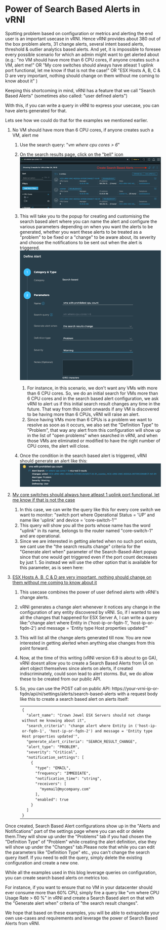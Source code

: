 # Power of Search Based Alerts in vRNI

Spotting problem based on configuration or metrics and alerting the end
user is an important usecase in vRNI. Hence vRNI provides about 380 out
of the box problem alerts, 31 change alerts, several intent based
alerts, threshold & outlier analytics based alerts. And yet, it is
impossible to foresee every possible scenario for which an admin might
want to get alerted about (e.g.: "no VM should have more than 6 CPU
cores, if anyone creates such a VM, alert me!" OR "My core switches
should always have atleast 1 uplink port functional, let me know if that
is not the case!" OR "ESX Hosts A, B, C & D are very important, nothing
should change on them without me coming to know about it" )

Keeping this shortcoming in mind, vRNI has a feature that we call
"Search Based Alerts" (sometimes also called: "user defined alerts")

With this, if you can write a query in vRNI to express your usecase, you
can have alerts generated for that.

Lets see how we could do that for the examples we mentioned earlier.

1. No VM should have more than 6 CPU cores, if anyone creates such a
   VM, alert me
   
   1. Use the search query: "*vm where cpu cores \> 6*"  
   
   2. On the search results page, click on the "bell" icon  
      ![](/docs/assets/images/search_based_alerts/Screenshot%202023-03-24%20at%2019.15.20.png)
       
   
   3. This will take you to the popup for creating and customising the
      search based alert where you can name the alert and configure
      the various parameters depending on when you want the alerts to
      be generated, whether you want these alerts to be treated as a
      "problem" to be fixed or a "change" to be aware about, its
      severity and choose the notifications to be sent out when the
      alert is triggered.  
      ![](/docs/assets/images/search_based_alerts/Screenshot%202023-03-24%20at%2019.16.31.png) 
      
      1. For instance, in this scenario, we don't want any VMs with
         more than 6 CPU cores. So, we do an initial search for VMs
         more than 6 CPU cores and in the search based alert
         configuration, we ask vRNI to alert us if this initial
         search result changes any time in the future. That way from
         this point onwards if any VM is discovered to be having more
         than 6 CPUs, vRNI will raise an alert.
      2. Since having VMs more than 6 CPUs is a problem we want to
         resolve as soon as it occurs, we also set the "Definition
         Type" to "Problem", that way any alert from this
         configuration will show up in the list of "open problems"
         when searched in vRNI, and when those VMs are eliminated or
         modified to have the right number of CPU cores, the alert
         will close.  
   
   4. Once the condition in the search based alert is triggered, vRNI
      should generate an alert like this:  
      ![](/docs/assets/images/search_based_alerts/Screenshot%202023-03-24%20at%2020.01.23.png) 

2. <u>My core switches should always have atleast 1 uplink port
   functional, let me know if that is not the case</u>
   
   1. In this case, we can write the query like this for every core
      switch we want to monitor: "switch port where Operational Status
      = 'UP' and name like 'uplink' and device = 'core-switch-1'"
   2. This query will show you all the ports whose name has the word
      "uplink" in its name, belongs to the router named
      "core-switch-1" and are operational.
   3. Since we are interested in getting alerted when no such port
      exists, we cant use the "the search results change" criteria for
      the "Generate alert when" parameter of the Search-Based-Alert
      popup since that one would get triggered even if the port count
      decreases by just 1. So instead we will use the other option
      that is available for this parameter, as is seen here:

3. <u>ESX Hosts A, B, C & D are very important, nothing should change
   on them without me coming to know about it</u>
   
   1. This usecase combines the power of user defined alerts with
      vRNI's change alerts.
   
   2. vRNI generates a change alert whenever it notices any change in
      the configuration of any entity discovered by vRNI. So, if I
      wanted to see all the changes that happened for ESX Server A, I
      can write a query like:"change alert where Entity in
      ('host-ip-or-fqdn-1', 'host-ip-or-fqdn-2') and message = 'Entity
      type Host properties updated'"
   
   3. This will list all the change alerts generated till now. You are
      now interested in getting alerted when anything else changes
      from this point forward.
   
   4. Now, at the time of this writing (vRNI version 6.9 is about to
      go GA), vRNI doesnt allow you to create a Search Based Alerts
      from UI on alert object themselves since alerts on alerts, if
      created indiscriminately, could soon lead to alert storms. But,
      we do allow these to be created from our public API.
   
   5. So, you can use the POST call on public
      API: https://your-vrni-ip-or-fqdn/api/ni/settings/alerts/search-based-alerts with
      a request body like this to create a search based alert on
      alerts itself:
      
      <table data-border="0" data-cellpadding="0" data-cellspacing="0">
      <colgroup>
      <col style="width: 100%" />
      </colgroup>
      <tbody>
      <tr class="odd">
      <td class="code"><div class="container"
      title="Hint: double-click to select code">
      <div class="line number1 index0 alt2" data-bidi-marker="true">
      <code class="sourceCode java"><span class="op">{</span></code>
      </div>
      <div class="line number2 index1 alt1" data-bidi-marker="true">
      <code class="sourceCode java">  </code><code
      class="sourceCode java"><span class="st">"alert_name"</span></code><code
      class="sourceCode java"><span class="op">:</span> </code><code
      class="sourceCode java"><span class="st">"Crown Jewel ESX Servers should not change without me knowing about it"</span></code><code
      class="sourceCode java"><span class="op">,</span></code>
      </div>
      <div class="line number3 index2 alt2" data-bidi-marker="true">
      <code class="sourceCode java">  </code><code
      class="sourceCode java"><span class="st">"search_criteria"</span></code><code
      class="sourceCode java"><span class="op">:</span> </code><code
      class="sourceCode java"><span class="st">"change alert where Entity in (&#39;host-ip-or-fqdn-1&#39;, &#39;host-ip-or-fqdn-2&#39;) and message = &#39;Entity type Host properties updated&#39;"</span></code><code
      class="sourceCode java"><span class="op">,</span></code>
      </div>
      <div class="line number4 index3 alt1" data-bidi-marker="true">
      <code class="sourceCode java">  </code><code
      class="sourceCode java"><span class="st">"generate_alert_criteria"</span></code><code
      class="sourceCode java"><span class="op">:</span> </code><code
      class="sourceCode java"><span class="st">"SEARCH_RESULT_CHANGE"</span></code><code
      class="sourceCode java"><span class="op">,</span></code>
      </div>
      <div class="line number5 index4 alt2" data-bidi-marker="true">
      <code class="sourceCode java">  </code><code
      class="sourceCode java"><span class="st">"alert_type"</span></code><code
      class="sourceCode java"><span class="op">:</span> </code><code
      class="sourceCode java"><span class="st">"PROBLEM"</span></code><code
      class="sourceCode java"><span class="op">,</span></code>
      </div>
      <div class="line number6 index5 alt1" data-bidi-marker="true">
      <code class="sourceCode java">  </code><code
      class="sourceCode java"><span class="st">"severity"</span></code><code
      class="sourceCode java"><span class="op">:</span> </code><code
      class="sourceCode java"><span class="st">"Critical"</span></code><code
      class="sourceCode java"><span class="op">,</span></code>
      </div>
      <div class="line number7 index6 alt2" data-bidi-marker="true">
      <code class="sourceCode java">  </code><code
      class="sourceCode java"><span class="st">"notification_settings"</span></code><code
      class="sourceCode java"><span class="op">:</span> <span class="op">[</span></code>
      </div>
      <div class="line number8 index7 alt1" data-bidi-marker="true">
      <code class="sourceCode java">    </code><code
      class="sourceCode java"><span class="op">{</span></code>
      </div>
      <div class="line number9 index8 alt2" data-bidi-marker="true">
      <code class="sourceCode java">      </code><code
      class="sourceCode java"><span class="st">"type"</span></code><code
      class="sourceCode java"><span class="op">:</span> </code><code
      class="sourceCode java"><span class="st">"EMAIL"</span></code><code
      class="sourceCode java"><span class="op">,</span></code>
      </div>
      <div class="line number10 index9 alt1" data-bidi-marker="true">
      <code class="sourceCode java">      </code><code
      class="sourceCode java"><span class="st">"frequency"</span></code><code
      class="sourceCode java"><span class="op">:</span> </code><code
      class="sourceCode java"><span class="st">"IMMEDIATE"</span></code><code
      class="sourceCode java"><span class="op">,</span></code>
      </div>
      <div class="line number11 index10 alt2" data-bidi-marker="true">
      <code class="sourceCode java">      </code><code
      class="sourceCode java"><span class="st">"notification_time"</span></code><code
      class="sourceCode java"><span class="op">:</span> </code><code
      class="sourceCode java"><span class="st">"string"</span></code><code
      class="sourceCode java"><span class="op">,</span></code>
      </div>
      <div class="line number12 index11 alt1" data-bidi-marker="true">
      <code class="sourceCode java">      </code><code
      class="sourceCode java"><span class="st">"receivers"</span></code><code
      class="sourceCode java"><span class="op">:</span> <span class="op">[</span></code>
      </div>
      <div class="line number13 index12 alt2" data-bidi-marker="true">
      <code class="sourceCode java">        </code><code
      class="sourceCode java"><span class="st">"myemail@mycompany.com"</span></code>
      </div>
      <div class="line number14 index13 alt1" data-bidi-marker="true">
      <code class="sourceCode java">      </code><code
      class="sourceCode java"><span class="op">],</span></code>
      </div>
      <div class="line number15 index14 alt2" data-bidi-marker="true">
      <code class="sourceCode java">      </code><code
      class="sourceCode java"><span class="st">"enabled"</span></code><code
      class="sourceCode java"><span class="op">:</span> </code><code
      class="sourceCode java"><span class="kw">true</span></code>
      </div>
      <div class="line number16 index15 alt1" data-bidi-marker="true">
      <code class="sourceCode java">    </code><code
      class="sourceCode java"><span class="op">}</span></code>
      </div>
      <div class="line number17 index16 alt2" data-bidi-marker="true">
      <code class="sourceCode java">  </code><code
      class="sourceCode java"><span class="op">]</span></code>
      </div>
      <div class="line number18 index17 alt1" data-bidi-marker="true">
      <code class="sourceCode java"><span class="op">}</span></code>
      </div>
      </div></td>
      </tr>
      </tbody>
      </table>

Once created, Search Based Alert configurations show up in the "Alerts
and Notifications" part of the settings page where you can edit or
delete them.They will show up under the "Problems" tab if you had chosen
the "Definition Type" of "Problem" while creating the alert definition,
else they will show up under the "Changes" tab.Please note that while
you can edit the parameters like "Definition Type" etc., you can't
change the search query itself. If you need to edit the query, simply
delete the existing configuration and create a new one.  

While all the examples used in this blog leverage queries on
configuration, you can create search based alerts on metrics too.

For instance, if you want to ensure that no VM in your datacenter should
ever consume more than 60% CPU, simply fire a query like "vm where CPU
Usage Rate \> 60 %" in vRNI and create a Search Based alert on that with
the "Generate alert when" criteria of "the search result changes".

We hope that based on these examples, you will be able to extrapolate
your own use-cases and requirements and leverage the power of Search
Based Alerts from vRNI.
